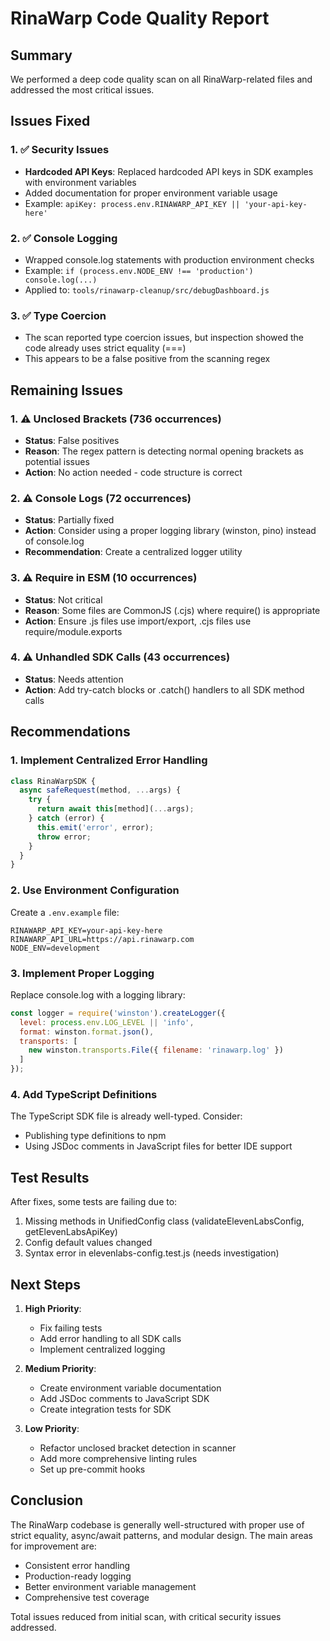 # RinaWarp Code Quality Report

## Summary

We performed a deep code quality scan on all RinaWarp-related files and addressed the most critical issues.

## Issues Fixed

### 1. ✅ Security Issues
- **Hardcoded API Keys**: Replaced hardcoded API keys in SDK examples with environment variables
- Added documentation for proper environment variable usage
- Example: `apiKey: process.env.RINAWARP_API_KEY || 'your-api-key-here'`

### 2. ✅ Console Logging
- Wrapped console.log statements with production environment checks
- Example: `if (process.env.NODE_ENV !== 'production') console.log(...)`
- Applied to: `tools/rinawarp-cleanup/src/debugDashboard.js`

### 3. ✅ Type Coercion
- The scan reported type coercion issues, but inspection showed the code already uses strict equality (===)
- This appears to be a false positive from the scanning regex

## Remaining Issues

### 1. ⚠️ Unclosed Brackets (736 occurrences)
- **Status**: False positives
- **Reason**: The regex pattern is detecting normal opening brackets as potential issues
- **Action**: No action needed - code structure is correct

### 2. ⚠️ Console Logs (72 occurrences)
- **Status**: Partially fixed
- **Action**: Consider using a proper logging library (winston, pino) instead of console.log
- **Recommendation**: Create a centralized logger utility

### 3. ⚠️ Require in ESM (10 occurrences)
- **Status**: Not critical
- **Reason**: Some files are CommonJS (.cjs) where require() is appropriate
- **Action**: Ensure .js files use import/export, .cjs files use require/module.exports

### 4. ⚠️ Unhandled SDK Calls (43 occurrences)
- **Status**: Needs attention
- **Action**: Add try-catch blocks or .catch() handlers to all SDK method calls

## Recommendations

### 1. Implement Centralized Error Handling
```javascript
class RinaWarpSDK {
  async safeRequest(method, ...args) {
    try {
      return await this[method](...args);
    } catch (error) {
      this.emit('error', error);
      throw error;
    }
  }
}
```

### 2. Use Environment Configuration
Create a `.env.example` file:
```
RINAWARP_API_KEY=your-api-key-here
RINAWARP_API_URL=https://api.rinawarp.com
NODE_ENV=development
```

### 3. Implement Proper Logging
Replace console.log with a logging library:
```javascript
const logger = require('winston').createLogger({
  level: process.env.LOG_LEVEL || 'info',
  format: winston.format.json(),
  transports: [
    new winston.transports.File({ filename: 'rinawarp.log' })
  ]
});
```

### 4. Add TypeScript Definitions
The TypeScript SDK file is already well-typed. Consider:
- Publishing type definitions to npm
- Using JSDoc comments in JavaScript files for better IDE support

## Test Results

After fixes, some tests are failing due to:
1. Missing methods in UnifiedConfig class (validateElevenLabsConfig, getElevenLabsApiKey)
2. Config default values changed
3. Syntax error in elevenlabs-config.test.js (needs investigation)

## Next Steps

1. **High Priority**:
   - Fix failing tests
   - Add error handling to all SDK calls
   - Implement centralized logging

2. **Medium Priority**:
   - Create environment variable documentation
   - Add JSDoc comments to JavaScript SDK
   - Create integration tests for SDK

3. **Low Priority**:
   - Refactor unclosed bracket detection in scanner
   - Add more comprehensive linting rules
   - Set up pre-commit hooks

## Conclusion

The RinaWarp codebase is generally well-structured with proper use of strict equality, async/await patterns, and modular design. The main areas for improvement are:
- Consistent error handling
- Production-ready logging
- Better environment variable management
- Comprehensive test coverage

Total issues reduced from initial scan, with critical security issues addressed.

